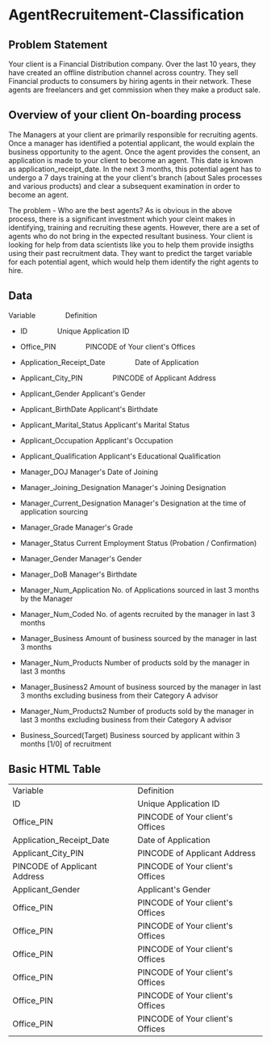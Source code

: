 # AgentRecruitement-Classification

## Problem Statement 
Your client is a Financial Distribution company. Over the last 10 years, they have created an offline distribution channel across country. They sell Financial products to consumers by hiring agents in their network. These agents are freelancers and get commission when they make a product sale.

## Overview of your client On-boarding process
The Managers at your client are primarily responsible for recruiting agents. Once a manager has identified a potential applicant, the would explain the business opportunity to the agent. Once the agent provides the consent, an application is made to your client to become an agent. This date is known as application_receipt_date.
In the next 3 months, this potential agent has to undergo a 7 days training at the your client's branch (about Sales processes and various products) and clear a subsequent examination in order to become an agent.

The problem - Who are the best agents?
As is obvious in the above process, there is a significant investment which your cleint makes in identifying, training and recruiting these agents. However, there are a set of agents who do not bring in the expected resultant business.
Your client is looking for help from data scientists like you to help them provide insigths using their past recruitment data. They want to predict the target variable for each potential agent, which would help them identify the right agents to hire.

## Data

Variable &nbsp; &nbsp; &nbsp; &nbsp; &nbsp; &nbsp; &nbsp; Definition

* ID	&nbsp; &nbsp; &nbsp; &nbsp; &nbsp; &nbsp; &nbsp; Unique Application ID

* Office_PIN  &nbsp; &nbsp; &nbsp; &nbsp; &nbsp; &nbsp; &nbsp; PINCODE of Your client's Offices
* Application_Receipt_Date &nbsp; &nbsp; &nbsp; &nbsp; &nbsp; &nbsp; &nbsp;	Date of Application
* Applicant_City_PIN	&nbsp; &nbsp; &nbsp; &nbsp; &nbsp; &nbsp; &nbsp; PINCODE of Applicant Address
* Applicant_Gender	Applicant's Gender
* Applicant_BirthDate	Applicant's Birthdate
* Applicant_Marital_Status	Applicant's Marital Status
* Applicant_Occupation	Applicant's Occupation
* Applicant_Qualification	Applicant's Educational Qualification
* Manager_DOJ	Manager's Date of Joining
* Manager_Joining_Designation	Manager's Joining Designation
* Manager_Current_Designation	Manager's Designation at the time of application sourcing
* Manager_Grade	Manager's Grade
* Manager_Status	Current Employment Status (Probation / Confirmation)
* Manager_Gender	Manager's Gender
* Manager_DoB	Manager's Birthdate
* Manager_Num_Application	No. of Applications sourced in last 3 months by the Manager
* Manager_Num_Coded	No. of agents recruited by the manager in last 3 months
* Manager_Business	Amount of business sourced by the manager in last 3 months
* Manager_Num_Products	Number of products sold by the manager in last 3 months
* Manager_Business2	Amount of business sourced by the manager in last 3 months excluding business from their Category A advisor
* Manager_Num_Products2	Number of products sold by the manager in last 3 months excluding business from their Category A advisor
* Business_Sourced(Target)	Business sourced by applicant within 3 months [1/0] of recruitment


<!DOCTYPE html>
<html>
<body>

<h2>Basic HTML Table</h2>

<table style="width:100%">
  <tr>
    <td>Variable</td>
    <td>Definition</td>
  </tr>
  <tr>
    <td>ID</td>
    <td>Unique Application ID</td>
  </tr>
  <tr>
    <td>Office_PIN</td>
    <td> PINCODE of Your client's Offices</td>
  </tr>
  <tr>
    <td>Application_Receipt_Date</td>
    <td>Date of Application</td>
  </tr>
  <tr>
    <td>Applicant_City_PIN</td>
    <td>PINCODE of Applicant Address</td>
  </tr>
  <tr>
    <td>PINCODE of Applicant Address</td>
    <td>PINCODE of Your client's Offices</td>
  </tr>
  <tr>
    <td>Applicant_Gender</td><td>	Applicant's Gender</td>
  </tr>
  <tr>
    <td>Office_PIN</td>
    <td> PINCODE of Your client's Offices</td>
  </tr>
  <tr>
    <td>Office_PIN</td>
    <td> PINCODE of Your client's Offices</td>
  </tr>
  <tr>
    <td>Office_PIN</td>
    <td> PINCODE of Your client's Offices</td>
  </tr>
  <tr>
    <td>Office_PIN</td>
    <td> PINCODE of Your client's Offices</td>
  </tr>
  <tr>
    <td>Office_PIN</td>
    <td> PINCODE of Your client's Offices</td>
  </tr>
  <tr>
    <td>Office_PIN</td>
    <td> PINCODE of Your client's Offices</td>
  </tr>
</table>

</body>
</html>

